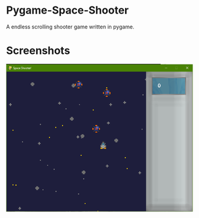 # Pygame-Space-Shooter
A endless scrolling shooter game written in pygame.

# Screenshots
![alt text](https://raw.githubusercontent.com/IAProg/Pygame-Space-Shooter/master/screenshot0.png)


